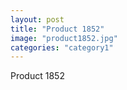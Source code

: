 ```yaml
---
layout: post
title: "Product 1852"
image: "product1852.jpg"
categories: "category1"
---
```

Product 1852
